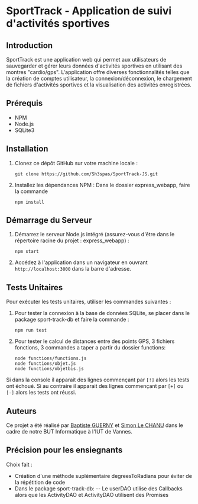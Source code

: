 # SportTrack - Application de suivi d'activités sportives

## Introduction
SportTrack est une application web qui permet aux utilisateurs de sauvegarder et gérer leurs données d'activités sportives en utilisant des montres "cardio/gps". L'application offre diverses fonctionnalités telles que la création de comptes utilisateur, la connexion/déconnexion, le chargement de fichiers d'activités sportives et la visualisation des activités enregistrées.

## Prérequis
- NPM
- Node.js
- SQLite3

## Installation

1. Clonez ce dépôt GitHub sur votre machine locale :
   ```
   git clone https://github.com/Sh3spas/SportTrack-JS.git
   ```

2. Installez les dépendances NPM :
    Dans le dossier express_webapp, faire la commande
    ```
    npm install
    ```

## Démarrage du Serveur

1. Démarrez le serveur Node.js intégré (assurez-vous d'être dans le répertoire racine du projet : express_webapp) :
   ```
   npm start
   ```

2. Accédez à l'application dans un navigateur en ouvrant `http://localhost:3000` dans la barre d'adresse.

## Tests Unitaires

Pour exécuter les tests unitaires, utiliser les commandes suivantes :

1. Pour tester la connexion à la base de données SQLite, se placer dans le package sport-track-db et faire la commande :
   ```
   npm run test
   ```

2. Pour tester le calcul de distances entre des points GPS, 3 fichiers fonctions, 3 commandes a taper a partir du dossier functions:
   ```
   node functions/functions.js
   node functions/objet.js
   node functions/objetbis.js
   ```

Si dans la console il apparait des lignes commençant par `[!]` alors les tests ont échoué. Si au contraire il apparait des lignes commençant par `[+]` ou `[-]` alors les tests ont réussi.

## Auteurs
Ce projet a été réalisé par [Baptiste GUERNY](https://github.com/BatLeDev) et [Simon Le CHANU](https://github.com/Sh3spas) dans le cadre de notre BUT Informatique à l'IUT de Vannes.

## Précision pour les ensiegnants
Choix fait : 
- Création d'une méthode suplémentaire degreesToRadians pour éviter de la répétition de code
- Dans le package sport-track-db:
-- Le userDAO utilise des Callbacks alors que les ActivityDAO et ActivityDAO utilisent des Promises